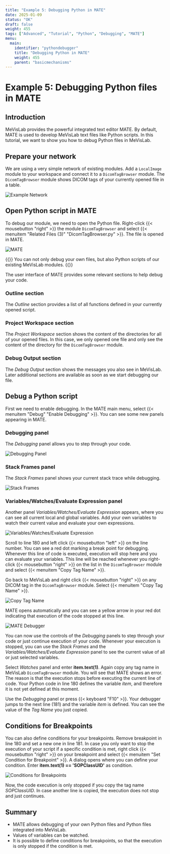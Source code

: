 ```yaml
---
title: "Example 5: Debugging Python in MATE"
date: 2025-01-09
status: "OK"
draft: false
weight: 455
tags: ["Advanced", "Tutorial", "Python", "Debugging", "MATE"]
menu: 
  main:
    identifier: "pythondebugger"
    title: "Debugging Python in MATE"
    weight: 455
    parent: "basicmechanisms"
---
```

# Example 5: Debugging Python files in MATE
## Introduction
MeVisLab provides the powerful integrated text editor MATE. By default, MATE is used to develop MeVisLab text files like Python scripts. In this tutorial, we want to show you how to debug Python files in MeVisLab. 

## Prepare your network
We are using a very simple network of existing modules. Add a `LocalImage` module to your workspace and connect it to a `DicomTagBrowser` module. The `DicomTagBrowser` module shows DICOM tags of your currently opened file in a table.

![Example Network](/images/tutorials/basicmechanics/Debug1.png "Example Network")

## Open Python script in MATE
To debug our module, we need to open the Python file. Right-click {{< mousebutton "right" >}} the module `DicomTagBrowser` and select {{< menuitem "Related Files (3)" "DicomTagBrowser.py" >}}. The file is opened in MATE.

![MATE](/images/tutorials/basicmechanics/Debug2.png "MATE")

{{<alert class="info" caption="Information">}}
You can not only debug your own files, but also Python scripts of our existing MeVisLab modules.
{{</alert>}}

The user interface of MATE provides some relevant sections to help debug your code.

### Outline section
The *Outline* section provides a list of all functions defined in your currently opened script.

### Project Workspace section
The *Project Workspace* section shows the content of the directories for all of your opened files. In this case, we only opened one file and only see the content of the directory for the `DicomTagBrowser` module.

### Debug Output section
The *Debug Output* section shows the messages you also see in MeVisLab. Later additional sections are available as soon as we start debugging our file.

## Debug a Python script
First we need to enable debugging. In the MATE main menu, select {{< menuitem "Debug" "Enable Debugging" >}}. You can see some new panels appearing in MATE.

### Debugging panel
The *Debugging* panel allows you to step through your code.

![Debugging Panel](/images/tutorials/basicmechanics/Debug3.png "Debugging Panel")

### Stack Frames panel
The *Stack Frames* panel shows your current stack trace while debugging.

![Stack Frames](/images/tutorials/basicmechanics/Debug4.png "Stack Frames")

### Variables/Watches/Evaluate Expression panel
Another panel *Variables/Watches/Evaluate Expression* appears, where you can see all current local and global variables. Add your own variables to watch their current value and evaluate your own expressions.

![Variables/Watches/Evaluate Expression](/images/tutorials/basicmechanics/Debug5.png "Variables/Watches/Evaluate Expression")

Scroll to line 180 and left click {{< mousebutton "left" >}} on the line number. You can see a red dot marking a break point for debugging. Whenever this line of code is executed, execution will stop here and you can evaluate your variables. This line will be reached whenever you right-click {{< mousebutton "right" >}} on the list in the `DicomTagBrowser` module and select {{< menuitem "Copy Tag Name" >}}.

Go back to MeVisLab and right click {{< mousebutton "right" >}} on any DICOM tag in the `DicomTagBrowser` module. Select {{< menuitem "Copy Tag Name" >}}.

![Copy Tag Name](/images/tutorials/basicmechanics/Debug6.png "Copy Tag Name")

MATE opens automatically and you can see a yellow arrow in your red dot indicating that execution of the code stopped at this line.

![MATE Debugger](/images/tutorials/basicmechanics/Debug7.png "MATE Debugger")

You can now use the controls of the *Debugging* panels to step through your code or just continue execution of your code. Whenever your execution is stopped, you can use the *Stack Frames* and the *Variables/Watches/Evaluate Expression* panel to see the current value of all or just selected variables.

Select *Watches* panel and enter **item.text(1)**. Again copy any tag name in MeVisLab `DicomTagBrowser` module. You will see that MATE shows an error. The reason is that the execution stops before executing the current line of code. Your Python code in line 180 defines the variable *item*, and therefore it is not yet defined at this moment. 

Use the *Debugging* panel or press {{< keyboard "F10" >}}. Your debugger jumps to the next line (181) and the variable *item* is defined. You can see the value of the *Tag Name* you just copied.

## Conditions for Breakpoints
You can also define conditions for your breakpoints. Remove breakpoint in line 180 and set a new one in line 181. In case you only want to stop the execution of your script if a specific condition is met, right click {{< mousebutton "right" >}} on your breakpoint and select {{< menuitem "Set Condition for Breakpoint" >}}. A dialog opens where you can define your condition. Enter **item.text(1) == 'SOPClassUID'** as condition.

![Conditions for Breakpoints](/images/tutorials/basicmechanics/Debug8.png "Conditions for Breakpoints")

Now, the code execution is only stopped if you copy the tag name *SOPClassUID*. In case another line is copied, the execution does not stop and just continues.

## Summary
* MATE allows debugging of your own Python files and Python files integrated into MeVisLab.
* Values of variables can be watched.
* It is possible to define conditions for breakpoints, so that the execution is only stopped if the condition is met.
